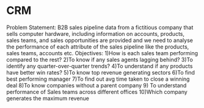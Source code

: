 # CRM
Problem Statement:
B2B sales pipeline data from a fictitious company that sells computer hardware, including information on accounts, products, sales teams, and sales opportunities are provided and we need to analyse the performance of each attribute of the sales pipeline like the products, sales teams, accounts etc.
Objectives:
1)How is each sales team performing compared to the rest?
2)To know if any sales agents lagging behind?
3)To identify any quarter-over-quarter trends?
4)To understand if any products have better win rates?
5)To know top revenue generating sectors
6)To find best performing manager
7)To find out avg time taken to close a winning deal
8)To know companies without a parent company
9) To understand performance of Sales teams across different offices
10)Which company generates the maximum revenue
